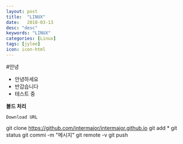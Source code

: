 ```yaml
---
layout: post
title:  "LINUX"
date:   2018-03-13
desc: "desc"
keywords: "LINUX"
categories: [Linux]
tags: [jylee]
icon: icon-html
---
```

#안녕
- 안녕하세요
- 반갑습니다
- 테스트 중

**볼드 처리**




`Download URL`

git clone https://github.com/intermajor/intermajor.github.io
git add *
git status
git commi -m "메시지"
git remote -v
git push
